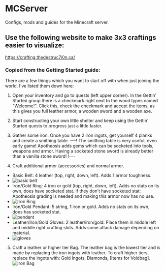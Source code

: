 # MCServer
Configs, mods and guides for the Minecraft server.

## Use the following website to make 3x3 craftings easier to visualize:
https://crafting.thedestruc7i0n.ca/

### Copied from the Getting Started guide:

There are a few things which you want to start off with when just joining the world. I've listed them down here:
1. Open your inventory and go to quests (left upper corner). In the Gettin' Started group there is a checkmark right next to the wood types named "Welcome!". Click this, check the checkmark and accept the items, as this gives you full leather armor, a wooden sword and a wooden axe.
2. Start constructing your own little shelter and keep using the Gettin' Started quests to progress just a little faster.
3. Gather some iron. Once you have 2 iron ingots, get yourself 4 planks and create a smithing table.
---!      The smithing table is very useful, even early game! Apotheosis adds gems which can be socketed into tools, weapons and armor. Having a socketed stone sword is already better than a vanilla stone sword!      !---

4. Craft additional armor (accessories) and normal armor.
- Basic Belt: 4 leather (top, right, down, left). Adds 1 armor toughness.
- ![basic belt](https://github.com/Blubberdique/Glugcore/assets/59876805/8fc4fc45-b87d-455c-bb3f-4b5bda885ff0)
- Iron/Gold Ring: 4 iron or gold (top, right, down, left). Adds no stats on its own, does have socketed stat. If they don't have socketed stat: Apotheosis grading is needed and making this armor now has no use.
- ![Iron Ring](https://github.com/Blubberdique/Glugcore/assets/59876805/2f5fc804-535a-4346-9498-5f96d426b34e)
- Iron/Gold Pendant: 5 string, 1 iron or gold. Adds no stats on its own, does has socketed stat.
- ![pendant](https://github.com/Blubberdique/Glugcore/assets/59876805/e9bae38b-0c0a-49f7-83de-d5fbbf76faa1)
- Leather/Iron/Gold Gloves: 2 leather/iron/gold. Place them in middle left and middle right crafting slots. Adds some attack damage depending on material.
- ![gloves](https://github.com/Blubberdique/Glugcore/assets/59876805/b9cd31f8-2c3c-4738-b900-8dd64592762e)

5. Craft a leather or higher tier Bag. 
The leather bag is the lowest tier and is made by replacing the iron ingots with leather. To craft higher tiers, replace the ingots with: Gold Ingots, Diamonds, [Items for Voidbag].
![Iron Bag](https://github.com/Blubberdique/Glugcore/assets/59876805/54f0bfbd-5f86-4226-b187-02c23c02db19)





